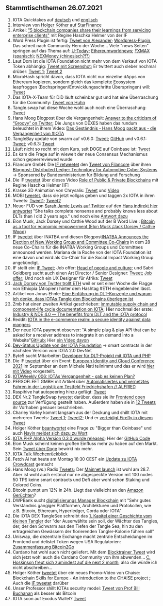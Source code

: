 ## Stammtischthemen 26.07.2021

1. IOTA Quicktakes auf [deutsch](https://www.youtube.com/watch?v=_b5hLHJtXOE) und [englisch]()
2. Interview von [Holger Köther auf StarFinance](https://blog.starfinanz.de/interview-iota-foundation/)
3. Artikel: ["5 blockchain companies share their learnings from servicing enterprise clients"](https://app.blockdata.tech/blog/roundup/5-blockchain-companies-share-their-learnings-from-servicing-enterprise-clients) mit Regine Haschka Helmer von der IF
4. Word Press Plugin ist fertig: [Tweet von Alexander](https://twitter.com/shortaktien/status/1417497504703209486?s=19); [Wordpress-Plugin](https://wordpress.org/plugins/pay-with-iota/), Das schreit nach Community Hero der Woche... Viele "news Seiten" springen auf das Thema auf: [U-Today](https://u.today/iota-payments-can-now-be-accepted-via-wordpress-plugin); [Ethereumworldnews](https://en.ethereumworldnews.com/iotas-wordpress-plugin-could-increase-its-accessibility-and-adoption/); [FXMAX (spanisch)](https://es.fxmag.com/articulo/nuevo-plugin-de-wordpress-permite-realizar-pagos-con-iota); [NEXMoney (chinesisch?!?)](https://nextmoney.jp/?p=43170)
5. Laut Dom ist die IOTA Foundation nicht mehr von dem Verkauf von IOTA Token abhängig: [Tweet mit Screenshot](https://twitter.com/Vrom14286662/status/1417557160540745737?s=20); Er twittert auch sleber nochmal drüber: [Tweet 1](https://twitter.com/DomSchiener/status/1417578796979470340?s=20); [Tweet 2](https://twitter.com/DomSchiener/status/1417582121229688832?s=20)
6. MicroHash spricht davon, dass IOTA nicht nur einzelne dApps von Ethereum kopieren, sondern gleich das komplette Ecosystem leapfroggen (Bochspringen/Entwicklungsschritte Überspringen) will: [Tweet](https://twitter.com/micro_hash/status/1417397728359944192?s=20)
7. Das IOTA-X-Team für DiD läuft scheinbar gut und hat eine Überraschung für die Community: [Tweet von Huhn](https://twitter.com/huhn511/status/1417198956057092096?s=20)
8. Tangle.swap hat diese Woche wohl auch noch eine Überraschung: [Tweet](https://twitter.com/TangleSwapE/status/1417441342720983042?s=20)
9. Hans Moog Blogpost über die Vergangenheit: [Answer to the criticism of “Groovy” on Twitter](https://husqy.medium.com/answer-to-the-criticism-of-groovy-on-twitter-ca5f1355d3c3); Die Jungs von DEXES haben das rundum beleuchtet in ihrem Video: [Das Geständnis - Hans Moog packt aus - die Vergangenheit von #IOTA](https://www.youtube.com/watch?v=ONw1VF9KHsQ)
10. TangleBay update von swarm auf v0.6.0: [Tweet](https://twitter.com/TANGLEBAY/status/1417620928872292358?s=20); [GitHub](https://github.com/tanglebay/swarm) und v0.6.1: [Tweet](https://twitter.com/TANGLEBAY/status/1417902111786942468?s=20); v0.6.3: [Tweet](https://twitter.com/TANGLEBAY/status/1419248528312913925) 
11. Läuft nicht so recht mit dem Kurs, seit DOGE auf Coinbase ist: [Tweet](https://twitter.com/ttvCrypt0Jack/status/1417346708946702359?s=20) 
12. Es kam die Frage auf in wieweit der neue Consensus Mechanismus schon gepeerreviewed wurde
13. Filancore GmbH: Die [IF retweetet](https://twitter.com/iota/status/1407696085947236354?s=20) den [Tweet von Filancore](https://twitter.com/FilancoreGmbH/status/1417772013427560449?s=20) über ihren [Blogpost: Distributed Ledger Technology for Automotive Cyber Systems](https://filancoregmbh.medium.com/distributed-ledger-technology-for-automotive-cyber-systems-6eabb8196efb) -> Sponsored by Bundesministerium für Bildung und Forschung
14. Die IF [tweetet](https://twitter.com/iota/status/1417877259613052930?s=20) über dieses Video [Role of Public & Private Blockchains](https://www.youtube.com/watch?v=Et_tRYVMteE) mit Regine Haschka Helmer [IF]
15. Krasse 3D Animation von Chrysalis: [Tweet](https://twitter.com/TvanHelsdingen/status/1417841190184050688) und [Video](https://www.youtube.com/watch?v=B45FUoN7XcM)
16. MOBI [tweetet](https://twitter.com/dltMOBI/status/1417556369088069640?s=20), dass sie jetzt vollgas geben und taggen 2x IOTA in ihren Tweets: [Tweet1](https://twitter.com/dltMOBI/status/1417929736987238405?s=20); [Tweet2](https://twitter.com/dltMOBI/status/1417931949549707271?s=20)
17. Neuer FUD von [Sarah Jamie Lewis auf Twitter](https://twitter.com/SarahJamieLewis/status/1417940969895325696?s=19) auf den [Hans indirekt hier antwortet](https://twitter.com/hus_qy/status/1418000018892595203?s=19) "She talks complete nonsense and probably knows less about DLTs than I did 2 years ago." und noch eine [Antwort dazu](https://twitter.com/hus_qy/status/1418489482790199297?s=20)
18. Elon Musk, Jack Dorsey und Cathie Wood auf der B Word Live : [Bitcoin as a tool for economic empowerment (Elon Musk /Jack Dorsey / Cathie Wood)](https://www.youtube.com/watch?v=GhQfEYEPdgQ)
19. IF [tweetet](https://twitter.com/iota/status/1418117880592359429?s=20) über INATBA und diesen Blogpost[INATBA Announces the Election of New Working Group and Committee Co-Chairs](https://inatba.org/news/co-chair-elections/) in dem 28 neue Co-Chairs für die INATBA Working Groups und Committees announced werden. Mariana de la Roche von der IOTA Foundation ist eine davon und wird als Co-Chair für die Social Impact Working Group angekündigt.
20. IF stellt ein: [IF Tweet](https://twitter.com/iota/status/1417840565467627520?s=20); Job offer: [Head of people and culture](https://iota.bamboohr.com/jobs/view.php?id=161&source=aWQ9MTg%3D); und Sabri Goldberg sucht auch einen Art Director / Senior Designer: [Tweet](https://twitter.com/sabrigoldberg/status/1418156786469773315?s=19); [Job offer](https://iota-foundation.onelogin.com/login2/?return=eyJhbGciOiJIUzI1NiIsInR5cCI6IkpXVCJ9.eyJhcHBfaWQiOiJjMTdhODZlNC02NTU0LTQ2OTItYWYyZC1mMGNmNTJlYjQzZTgiLCJ1cmkiOiJodHRwczovL2lvdGEtZm91bmRhdGlvbi5vbmVsb2dpbi5jb20vdHJ1c3Qvc2FtbDIvaHR0cC1wb3N0L3Nzby9jMTdhODZlNC02NTU0LTQ2OTItYWYyZC1mMGNmNTJlYjQzZTg_c2FtbF9yZXF1ZXN0X3BhcmFtc190b2tlbj1kZGRmOWU3MDVmLjM1NzczNWY1MThhNGU5MGVmODkxOTZiMjMxNzBlNzJkNTUzODgyZjMuQzNNQUYwWF9fM19nY00tRXNfUEVhTzlraTNCWDJhTlMwOFRYQWFrNThZdyUzRCIsImF1ZCI6IkFDQ0VTUyIsImV4cCI6MTYyNjk1NzA2NSwicGFyYW1zIjp7fSwibm90aWZpY2F0aW9uIjp7Im1lc3NhZ2UiOiJDb25uZWN0aW5nIHRvICoqQmFtYm9vSFIqKiIsInZhbHVlcyI6WyIqKkJhbWJvb0hSKioiXSwidGVtcGxhdGVfaWQiOiJjb25uZWN0aW5nX3RvX2FwcCIsImljb24iOiJjb25uZWN0aW9uIiwidHlwZSI6ImluZm8ifSwibWV0aG9kIjoiZ2V0IiwiaXNzIjoiTU9OT1JBSUwifQ.Aij7rugUnbBMCmwWihyjOL17dC8j2tQ0Yp3w5wGrgIk#app=c17a86e4-6554-4692-af2d-f0cf52eb43e8); Und noch ein UX Designer für Afrika: [Tweet](https://twitter.com/iota/status/1419689154103889932?s=19)
21. [Jack Dorsey von Twitter trollt ETH](https://twitter.com/jack/status/1418344349289566212?s=20) weil er seit einer Woche die Flagge von Ethiopia (Ätiopien) hinter dem Hashtag #ETH eingeblenden lässt.
22. Artikel von Jonas Ehnle: [Eine Einführung in DLT-Konzepte und warum ich denke, dass IOTAs Tangle den Blockchains überlegen ist](https://jonas-ehnle.medium.com/eine-einf%C3%BChrung-in-dlt-konzepte-und-warum-ich-denke-dass-iotas-tangle-den-blockchains-%C3%BCberlegen-b73fdf00deb)
23. Zmb hat einen zweiten Artikel geschrieben: [Immutable supply chain and component-life cycle documentation on IOTA](https://chrissgq.medium.com/immutable-supply-chain-and-component-lifecycle-documentation-on-iota-4adf665c6ec1); Hier nochmal der erste: [Industry & NDE 4.0 — The benefits from DLT and the IOTA protocol](https://chrissgq.medium.com/industry-nde-4-0-the-benefits-from-dlt-and-the-iota-protocol-6889b897ec0a)
24. Reddit: [IOTA in the e-commerce realm: a secure identity against data mongers](https://www.reddit.com/r/CryptoCurrency/comments/opgxc7/iota_in_the_ecommerce_realm_a_secure_identity/?utm_source=dlvr.it&utm_medium=twitter)
25. Der neue IOTA payment observer: "A simple plug & play API that can be asked for a receiver address to integrate it on demand into a Website"[GitHub](https://gitlab.com/uniqbit-public/iota/iota-payment-observer); Hier [ein Video davon](https://www.youtube.com/watch?v=D2uj43u1bGw)
26. [Dev-Status Update von der IOTA Foundation](https://blog.iota.org/dev-status-update-july-2021/) -> smart contracts in der nächsten Version vom IOTA 2.0 DevNet
27. Byte5 sucht Mitarbeiter: [Developer für DLT-Projekt mit IOTA und PHP](https://germantechjobs.de/jobs/byte5-digital-media-GmbH-Developer-fr-DLT-Projekt-mit-IOTA-und-PHP-mwd)
28. Die IF [tweetet](https://twitter.com/iota/status/1418586829448691721?s=19) über ein Event: [European Identity and Cloud Conference 2021](https://www.kuppingercole.com/events/eic2021) im September an dem Michele Nati teilnimmt und das er wird [hier mit Video](https://www.kuppingercole.com/blog/hegde/eic-speaker-spotlight-michele-nati-on-decentralized-identity) vorgestellt.
29. [IOTAWeekly 006: IOTAs Vergangenheit - gab es keinen Plan?](https://www.youtube.com/watch?v=MvYMeZboLE4)
30. PERSOFLEET GMBH mit Artikel über [Automatisiertes und vernetztes Fahren in der Logistik am Testfeld Friedrichshafen // ALFRIED](https://persofleet.de/vernetztes-fahren-logistik-automatisierung/)
31. Raspihive hat autopeering hinzu gefügt: [Tweet](https://twitter.com/raspihive/status/1418878961707372554?s=20)
32. DEX Nr.2 TangleSwap [tweetet](https://twitter.com/TangleSwapE/status/1418905844050284549?s=19) darüber, dass sie ihr [Frontend open source](https://github.com/TangleSwapE/frontend) zur Verfügung gestellt haben. Außerdem haben sie in [12 Tweets](https://twitter.com/TangleSwapE/status/1414589135608860676?s=20) ihr Vorhaben genauer beschrieben.
33. Charley Varley kommt langsam aus der Deckung und shillt IOTA mit mehreren Tweets: [Tweet 1](https://twitter.com/c_varley/status/1419106461322465288?s=20); [Tweet2](https://twitter.com/c_varley/status/1419246327104409600?s=20); Und er [verteidigt Firefly in diesem Tweet](https://twitter.com/c_varley/status/1419115787399348232?s=20)
34. Holger Köther [beantwortet](https://twitter.com/HolgerKoether/status/1419206219286392838?s=20) eine Frage zu "Bigger than Coinbase" und auch [Navin meldet sich dazu zu Wort](https://twitter.com/navinram999/status/1419262772282601474?s=20)
35. [IOTA.PHP Λlpha Version 0.3.0 wurde released](https://twitter.com/IOTAphp/status/1419300373756526596?s=20); Hier der [GitHub Code](https://github.com/iota-community/iota.php)
36. Elon Musk scheint keinen großen Einfluss mehr zu haben auf den Markt. Sein [Tweet über Doge](https://twitter.com/elonmusk/status/1419151233739378689?s=20) bewirkt nix mehr.
37. [IOTA Talk Wochenrückblick](https://www.iota-talk.com/index.php?article-amp/105-week-in-review-july-18th-to-24th-2021/&article%2F105-week-in-review-july-18th-to-24th-2021%2F=&__twitter_impression=true)
38. Fetch Ai hat heute am Montag 16:30 CEST ein [Update zu IOTA Crowdcast](https://www.crowdcast.io/e/fetch-ai-iota-project-update/register) gemacht
39. Hans Moog (vs.) Radix [Tweets](https://twitter.com/hus_qy/status/1419430660360613890?s=20); Der [Mainnet launch](https://www.radixdlt.com/post/radix-olympia-mainnet-is-coming) ist wohl am 28.7. Aber ist wohl auch erstmal nur ne abgespeckte Version mit 100 nodes 50 TPS keine smart contracts und Defi aber wohl schon Staking und Colored Coins.
40. Bitcoin pumpt um 12% in 24h. Liegt das vielleicht an den [Amazon Gerüchten](https://www.cityam.com/amazon-definitely-lining-up-bitcoin-payments-and-token-confirms-insider/)?
41. DWPBank sucht [digitalisierungs Manager Blockchain](https://dwpbank.softgarden.io/job/11168658?l=de) mit "Sehr gutes Verständnis gängiger Plattformen, Architekturen und Protokollen, wie z.B. Bitcoin, Ethereum, Hyperledger, Corda oder IOTA"
42. Die IOTA DEX TangleSee schreibt das [1. Kapitel einer Geschichte vom kleinen Tangler](https://t.co/CztPVGL1kF?amp=1) der "der Auserwählte sein soll, der Wächter des Tangles, der, der den Schwarm aus den Tiefen der Tangle Sea, hin zu den ertragreichen Gewässern der florierenden Tangler-Kolonie führen soll"
43. Uniswap, die dezentrale Exchange macht zentrale Entscheidungen im Frontend und delistet Token wegen USA Regulatorien: [Zusammenfassung Bitcoin2Go](https://bitcoin-2go.de/uniswap-labs-schrankt-tokenzugang-ein/)
44. Cardano hat wohl auch nicht geliefert. Mit dem [Blocktrainer Tweet](https://twitter.com/blocktrainer/status/1419546587479543809?s=20) wird sich jetzt wohl auch die Cardano Community von ihm abwenden... [C. Hoskinson freut sich zumindest auf die next 2 month](https://twitter.com/IOHK_Charles/status/1419059934734417921?s=20), also die würde ich nicht abschreiben...
45. Holger Köther [tweetet](https://twitter.com/HolgerKoether/status/1419612608047484930?s=20) über ein neues Promo-Video von Chaise: [Blockchain Skills for Europe - An introduction to the CHAISE project](https://www.youtube.com/watch?v=v9dy5Tmwr1Q) ; Auch die [IF tweetet](https://twitter.com/iota/status/1419666195763113986?s=20) darüber
46. Unser Professor shillt IOTAs security model: [Tweet von Prof Bill Buchanan](https://twitter.com/billatnapier/status/1419659120890814465?s=20) als besser als Bitcoin
47. IOTA soon auf Exodus Wallet? [Tweet](https://twitter.com/exodus_io/status/1419637895980363780?s=20)
